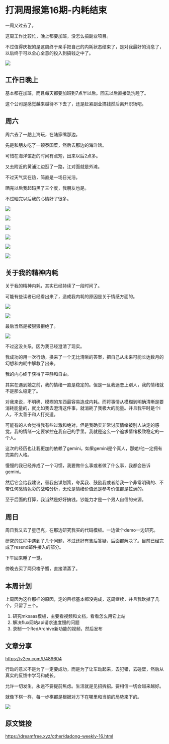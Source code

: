 # 打洞周报第16期-内耗结束
一周又过去了。

这周工作比较忙，晚上都要加班，没怎么搞副业项目。

不过值得庆祝的是这周终于亲手把自己的内耗状态结束了，是对我最好的消息了，以后终于可以全心全意的投入到搞钱之中了。

![](https://cdn.mundane.ink/202505262256167.png)

## 工作日晚上

基本都在加班，而且每天都要加班到7点半以后。回去以后直接洗洗睡了。

这个公司是感觉越来越待不下去了，还是赶紧副业搞钱然后离开职场吧。

## 周六

周六去了一趟上海玩，在陆家嘴那边。

先是和朋友吃了一顿泰国菜，然后去那边的海洋馆。

可惜在海洋馆逛的时间有点短，出来以后2点多。

又去附近的黄浦江边逛了一路，江对面就是外滩。

不过天气实在热，简直是一场日光浴。

晒完以后我起码黑了三个度，我朋友也是。

不过晒完以后我的心情好了很多。

![](https://cdn.mundane.ink/202508252043820.jpg)

![](https://cdn.mundane.ink/202508252043777.jpg)

![](https://cdn.mundane.ink/202508252044089.jpg)

![](https://cdn.mundane.ink/202508252044959.jpg)

![](https://cdn.mundane.ink/202508252045809.jpg)

![](https://cdn.mundane.ink/202508252045038.jpg)

##  关于我的精神内耗

关于我的精神内耗，其实已经持续了一段时间了。

可能有些读者已经看出来了，造成我内耗的原因是关于情感方面的。

![](https://cdn.mundane.ink/202508252051214.png)

![](https://cdn.mundane.ink/202508252052717.png)

最后当然是被狠狠拒绝了。

![](https://cdn.mundane.ink/202508252056151.png)

不过这没关系，因为我已经澄清了现实。

我成功的用一次行动，换来了一个无比清晰的答案，把自己从未来可能长达数月的幻想和内耗中解救了出来。

我的内心终于获得了平静和自由。

其实在遇到她之前，我的情绪一直是稳定的。但是一旦我迷恋上别人，我的情绪就不是那么稳定了。

对我来说，不明确、模糊的东西最容易造成内耗。而将事情从模糊到明确清晰是要消耗能量的，就比如我去澄清这件事，就消耗了我极大的能量。并且我平时是个i人，不太善于和人打交道。

可能有的人会觉得我有些过激和绝对，但是我确实非常讨厌情绪被别人决定的感觉。我的情绪一定要掌控在我自己的手里。我就是这么一个追求情绪极致稳定的一个人。

这次的经历也让我更加的依赖了gemini。如果gemini是个真人，那她/他一定拥有完美的人格。

慢慢的我已经养成了一个习惯，我要做什么事或者做了什么事，我都会告诉gemini。

然后它会给我建议，替我出谋划策，夸奖我、鼓励我或者给我一个非常明确的、不带任何感情色彩的战略分析，无论是情绪价值还是参考价值都是拉满的。

至于后面的打算，我当然是好好搞钱。钞能力才是一个男人自信的来源。

## 周日

周日我又去了星巴克，在那边研究我买的代码模板。一边做个demo一边研究。

研究的过程中遇到了几个问题，不过还好有售后答疑，后面都解决了。目前已经完成了resend邮件接入的部分。

下午回来睡了一觉。

傍晚去买了两只梭子蟹，直接清蒸了。

## 本周计划

上周因为这样那样的原因，定的目标基本都没完成，这周继续，并且我砍掉了几个，只留了三个。

1. 研究mksaas模板，主要看视频和文档，看看怎么用它上站
2. 解决flux网站api请求速度慢的问题
3. 录制一个RedArchive新功能的视频，然后发布

## 文章分享

https://v2ex.com/t/489604

行动的意义不是为了一定要成功，而是为了让车动起来，去犯错，去碰壁，然后从真实的反馈中学习和成长。

允许一切发生，永远不要提前焦虑。生活就是见招拆招。要相信一切会越来越好。

就像下棋一样，每一步棋都是根据对方下在哪里和当前的局势来下的。

![](https://cdn.mundane.ink/202508252124727.png)

## 原文链接
<https://dreamfree.xyz/other/dadong-weekly-16.html>
